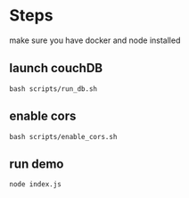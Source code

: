 # Steps

make sure you have docker and node installed

## launch couchDB
```
bash scripts/run_db.sh
```

## enable cors
```
bash scripts/enable_cors.sh
```

## run demo
```
node index.js
```